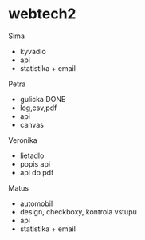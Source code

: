 # webtech2

Sima
- kyvadlo
- api
- statistika + email

Petra
- gulicka DONE
- log,csv,pdf
- api
- canvas

Veronika
- lietadlo
- popis api
- api do pdf

Matus
- automobil
- design, checkboxy, kontrola vstupu
- api
- statistika + email
